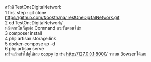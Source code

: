 สวัสดี TestOneDigitalNetwork<br>
1 first step : git clone https://github.com/Nookthana/TestOneDigitalNetwork.git<br>
2 cd TestOneDigitalNetwork/<br>
หลังจากนั้นก็ลุยต่อ Command ตามขั้นตอนนี้น่ะ<br>
3 composer install<br>
4 php artisan storage:link<br>
5 docker-compose up -d<br>
6 php artisan serve<br>
เสร็จแล้วเข้าไปดูได้เลย coppy ip เช่น http://127.0.0.1:8000/ วางบน Bowser ได้เลย
